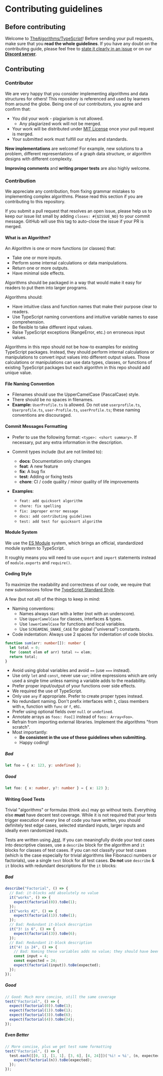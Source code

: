 # Contributing guidelines

## Before contributing

Welcome to [TheAlgorithms/TypeScript](https://github.com/TheAlgorithms/TypeScript)! Before sending your pull requests,
make sure that you **read the whole guidelines**. If you have any doubt on the contributing guide, please feel free to
[state it clearly in an issue](https://github.com/TheAlgorithms/TypeScript/issues/new) or on our [**Discord server**](https://the-algorithms.com/discord/).

## Contributing

### Contributor

We are very happy that you consider implementing algorithms and data structures for others! This repository is
referenced and used by learners from around the globe. Being one of our contributors, you agree and confirm that:

- You did your work - plagiarism is not allowed.
  - Any plagiarized work will not be merged.
- Your work will be distributed under [MIT License](LICENSE) once your pull request is merged.
- Your submitted work must fulfill our styles and standards.

**New implementations** are welcome! For example, new solutions to a problem, different representations of a graph data
structure, or algorithm designs with different complexity.

**Improving comments** and **writing proper tests** are also highly welcome.

### Contribution

We appreciate any contribution, from fixing grammar mistakes to implementing complex algorithms. Please read this
section if you are contributing to this repository.

If you submit a pull request that resolves an open issue, please help us to keep our issue list small by adding
`closes: #{$ISSUE_NO}` to your commit message. GitHub will use this tag to auto-close the issue if your PR is merged.

#### What is an Algorithm?

An Algorithm is one or more functions (or classes) that:

- Take one or more inputs.
- Perform some internal calculations or data manipulations.
- Return one or more outputs.
- Have minimal side effects.

Algorithms should be packaged in a way that would make it easy for readers to put them into larger programs.

Algorithms should:

- Have intuitive class and function names that make their purpose clear to readers.
- Use TypeScript naming conventions and intuitive variable names to ease comprehension.
- Be flexible to take different input values.
- Raise TypeScript exceptions (RangeError, etc.) on erroneous input values.

Algorithms in this repo should not be how-to examples for existing TypeScript packages. Instead, they should perform
internal calculations or manipulations to convert input values into different output values. Those calculations or
manipulations can use data types, classes, or functions of existing TypeScript packages but each algorithm in this repo
should add unique value.

#### File Naming Convention

- Filenames should use the UpperCamelCase (PascalCase) style.
- There should be no spaces in filenames.
- **Example:** `UserProfile.ts` is allowed. Do not use `userprofile.ts`, `Userprofile.ts`, `user-Profile.ts`, `userProfile.ts`; these naming conventions are discouraged.

#### Commit Messages Formatting

- Prefer to use the following format: `<type>: <short summary>`. If necessary, put any extra information in the description.
- Commit types include (but are not limited to): 
  - **docs**: Documentation only changes
  - **feat**: A new feature
  - **fix**: A bug fix
  - **test**: Adding or fixing tests
  - **chore**: CI / code quality / minor quality of life improvements

- **Examples**: 
  - `feat: add quicksort algorithm`
  - `chore: fix spelling`
  - `fix: improper error message`
  - `docs: add contributing guidelines`
  - `test: add test for quicksort algorithm`

#### Module System

We use the [ES Module](https://hacks.mozilla.org/2018/03/es-modules-a-cartoon-deep-dive/) system, which brings an official, standardized module system to TypeScript.

It roughly means you will need to use `export` and `import` statements instead of `module.exports` and `require()`.

#### Coding Style

To maximize the readability and correctness of our code, we require that new submissions follow the
[TypeScript Standard Style](https://github.com/standard/ts-standard).

A few (but not all) of the things to keep in mind:

- Naming conventions:
  - Names always start with a letter (not with an underscore).
  - Use `UpperCamelCase` for classes, interfaces & types.
  - Use `lowerCamelCase` for functions and local variables.
  - Use `SCREAMING_SNAKE_CASE` for global ("universal") constants.
- Code indentation: Always use 2 spaces for indentation of code blocks.

```ts
function sum(arr: number[]): number {
  let total = 0;
  for (const elem of arr) total += elem;
  return total;
}
```

- Avoid using global variables and avoid `==` (use `===` instead).
- Use only `let` and `const`, never use `var`; inline expressions which are only used a single time unless naming a variable adds to the readability.
- Prefer proper input/output of your functions over side effects.
- We required the use of TypeScript.
- Only use `any` if appropriate. Prefer to create proper types instead.
- No redundant naming. Don't prefix interfaces with `I`, class members with `m`, function with `func` or `f`, etc.
- Prefer using optional fields over `null` or `undefined`.
- Annotate arrays as `foos: Foo[]` instead of `foos: Array<Foo>`.
- Refrain from importing external libraries. Implement the algorithms "from scratch".
- Most importantly:
  - **Be consistent in the use of these guidelines when submitting.**
  - Happy coding!

##### Bad

```ts
let foo = { x: 123, y: undefined };
````

##### Good

```ts
let foo: { x: number, y?: number } = { x: 123 };
```

#### Writing Good Tests

Trivial "algorithms" or formulas (think `abs`) may go without tests. Everything else **must** have decent test coverage.
While it is not required that your tests trigger execution of every line of code you have written,
you should definitely test edge cases, selected standard inputs, larger inputs and ideally even randomized inputs.

Tests are written using [Jest](https://jestjs.io/). If you can meaningfully divide your test cases into descriptive classes,
use a `describe` block for the algorithm and `it` blocks for classes of test cases.
If you can not classify your test cases (which is the case especially for trivial algorithms like Fibonacci numbers or factorials),
use a single `test` block for all test cases. **Do not** use `describe` & `it` blocks with redundant descriptions for the `it` blocks:

##### Bad

```ts
describe("Factorial", () => {
  // Bad: it-blocks add absolutely no value
  it("works", () => {
    expect(factorial(0)).toBe(1);
  });
  it("works #2", () => {
    expect(factorial(1)).toBe(1);
  });
  // Bad: Redundant it-block description
  it("3! is 6", () => {
    expect(factorial(3)).toBe(6);
  });
  // Bad: Redundant it-block description
  it("4! is 24", () => {
    // Bad: Naming these variables adds no value; they should have been inlined
    const input = 4;
    const expected = 24;
    expect(factorial(input)).toBe(expected);
  });
});
```

##### Good

```ts
// Good: Much more concise, still the same coverage
test("Factorial", () => {
  expect(factorial(0)).toBe(1);
  expect(factorial(1)).toBe(1);
  expect(factorial(3)).toBe(6);
  expect(factorial(4)).toBe(24);
});
```

##### Even Better

```ts
// More concise, plus we get test name formatting
test("Factorial", () => {
  test.each([[0, 1], [1, 1], [3, 6], [4, 24]])('%i! = %i', (n, expected) => {
    expect(factorial(n)).toBe(expected);
  });
});
```
